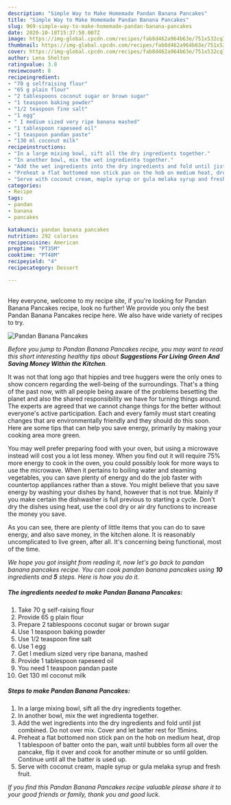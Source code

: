 ```yaml
---
description: "Simple Way to Make Homemade Pandan Banana Pancakes"
title: "Simple Way to Make Homemade Pandan Banana Pancakes"
slug: 969-simple-way-to-make-homemade-pandan-banana-pancakes
date: 2020-10-18T15:37:50.007Z
image: https://img-global.cpcdn.com/recipes/fab8d462a964b63e/751x532cq70/pandan-banana-pancakes-recipe-main-photo.jpg
thumbnail: https://img-global.cpcdn.com/recipes/fab8d462a964b63e/751x532cq70/pandan-banana-pancakes-recipe-main-photo.jpg
cover: https://img-global.cpcdn.com/recipes/fab8d462a964b63e/751x532cq70/pandan-banana-pancakes-recipe-main-photo.jpg
author: Lena Shelton
ratingvalue: 3.8
reviewcount: 8
recipeingredient:
- "70 g selfraising flour"
- "65 g plain flour"
- "2 tablespoons coconut sugar or brown sugar"
- "1 teaspoon baking powder"
- "1/2 teaspoon fine salt"
- "1 egg"
- " I medium sized very ripe banana mashed"
- "1 tablespoon rapeseed oil"
- "1 teaspoon pandan paste"
- "130 ml coconut milk"
recipeinstructions:
- "In a large mixing bowl, sift all the dry ingredients together."
- "In another bowl, mix the wet ingredienta together."
- "Add the wet ingredients into the dry ingredients and fold until jist combined. Do not over mix. Cover and let batter rest for 15mins."
- "Preheat a flat bottomed non stick pan on the hob on medium heat, drop 1 tablespoon of batter onto the pan, wait until bubbles form all over the pancake, flip it over and cook for another minute or so until golden. Continue until all the batter is used up."
- "Serve with coconut cream, maple syrup or gula melaka syrup and fresh fruit."
categories:
- Recipe
tags:
- pandan
- banana
- pancakes

katakunci: pandan banana pancakes 
nutrition: 292 calories
recipecuisine: American
preptime: "PT35M"
cooktime: "PT48M"
recipeyield: "4"
recipecategory: Dessert

---
```

<br>
Hey everyone, welcome to my recipe site, if you're looking for Pandan Banana Pancakes recipe, look no further! We provide you only the best Pandan Banana Pancakes recipe here. We also have wide variety of recipes to try.
<br>


![Pandan Banana Pancakes](https://img-global.cpcdn.com/recipes/fab8d462a964b63e/751x532cq70/pandan-banana-pancakes-recipe-main-photo.jpg)

<i>Before you jump to Pandan Banana Pancakes recipe, you may want to read this short interesting healthy tips about 
<strong>Suggestions For Living Green And Saving Money Within the Kitchen</strong>.</i>
</br>

It was not that long ago that hippies and tree huggers were the only ones to show concern regarding the well-being of the surroundings. That's a thing of the past now, with all people being aware of the problems besetting the planet and also the shared responsibility we have for turning things around. The experts are agreed that we cannot change things for the better without everyone's active participation. Each and every family must start creating changes that are environmentally friendly and they should do this soon. Here are some tips that can help you save energy, primarily by making your cooking area more green.

You may well prefer preparing food with your oven, but using a microwave instead will cost you a lot less money. When you find out it will require 75% more energy to cook in the oven, you could possibly look for more ways to use the microwave. When it pertains to boiling water and steaming vegetables, you can save plenty of energy and do the job faster with countertop appliances rather than a stove. You might believe that you save energy by washing your dishes by hand, however that is not true. Mainly if you make certain the dishwasher is full previous to starting a cycle. Don't dry the dishes using heat, use the cool dry or air dry functions to increase the money you save.

As you can see, there are plenty of little items that you can do to save energy, and also save money, in the kitchen alone. It is reasonably uncomplicated to live green, after all. It's concerning being functional, most of the time.


<i>We hope you got insight from reading it, now let's go back to pandan banana pancakes recipe. You can cook pandan banana pancakes using <strong>10</strong> ingredients and <strong>5</strong> steps. Here is how you do it.
</i>

##### The ingredients needed to make Pandan Banana Pancakes:

1. Take 70 g self-raising flour
1. Provide 65 g plain flour
1. Prepare 2 tablespoons coconut sugar or brown sugar
1. Use 1 teaspoon baking powder
1. Use 1/2 teaspoon fine salt
1. Use 1 egg
1. Get  I medium sized very ripe banana, mashed
1. Provide 1 tablespoon rapeseed oil
1. You need 1 teaspoon pandan paste
1. Get 130 ml coconut milk


##### Steps to make Pandan Banana Pancakes:

1. In a large mixing bowl, sift all the dry ingredients together.
1. In another bowl, mix the wet ingredienta together.
1. Add the wet ingredients into the dry ingredients and fold until jist combined. Do not over mix. Cover and let batter rest for 15mins.
1. Preheat a flat bottomed non stick pan on the hob on medium heat, drop 1 tablespoon of batter onto the pan, wait until bubbles form all over the pancake, flip it over and cook for another minute or so until golden. Continue until all the batter is used up.
1. Serve with coconut cream, maple syrup or gula melaka syrup and fresh fruit.


<i>If you find this Pandan Banana Pancakes recipe valuable please share it to your good friends or family, thank you and good luck.</i>
